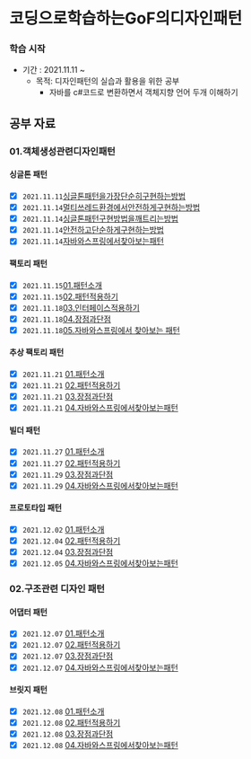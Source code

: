 # 코딩으로학습하는GoF의디자인패턴

### 학습 시작

- 기간 : 2021.11.11 ~
  - 목적: 디자인패턴의 실습과 활용을 위한 공부
    - 자바를 c#코드로 변환하면서 객체지향 언어 두개 이해하기

## 공부 자료
  
### 01.객체생성관련디자인패턴  
#### 싱글톤 패턴  
  - [x] `2021.11.11`[싱글톤패턴을가장단순히구현하는방법](../05.코딩으로학습하는GoF의디자인패턴/01.객체생성관련디자인패턴/2021/11/1111/01.싱글톤패턴/01.싱글톤패턴을가장단순히구현하는방법/2021.11.11_싱글톤패턴1-싱글톤패턴을가장단순히구현하는방법.md)
  - [x] `2021.11.14`[멀티쓰레드환경에서안전하게구현하는방법](../05.코딩으로학습하는GoF의디자인패턴/01.객체생성관련디자인패턴/2021/11/1114/01.싱글톤패턴/02.멀티쓰레드환경에서안전하게구현하는방법/2021년11월14일_멀티쓰레드환경에서안전하게구현하는방법.md )
  - [x] `2021.11.14`[싱글톤패턴구현방법을깨트리는방법](../05.코딩으로학습하는GoF의디자인패턴/01.객체생성관련디자인패턴/2021/11/1114/01.싱글톤패턴/03.싱글톤패턴구현방법을깨트리는방법/2021.11.14_03.싱글톤패턴구현방법을깨트리는방법.md) 
  - [x] `2021.11.14`[안전하고단순하게구현하는방법](../05.코딩으로학습하는GoF의디자인패턴/01.객체생성관련디자인패턴/2021/11/1114/01.싱글톤패턴/04.안전하고단순하게구현하는방법/2021.11.14_04.안전하고단순하게구현하는방법.md)
  - [x] `2021.11.14`[자바와스프링에서찾아보는패턴](../05.코딩으로학습하는GoF의디자인패턴/01.객체생성관련디자인패턴/2021/11/1114/01.싱글톤패턴/05.자바와스프링에서찾아보는패턴/2021.11.14_05.자바와스프링에서찾아보는패턴.md)
#### 팩토리 패턴
  - [x] `2021.11.15`[01.패턴소개](../05.코딩으로학습하는GoF의디자인패턴/01.객체생성관련디자인패턴/2021/11/1115/객체생성관련디자인패턴/팩토리메소드패턴/01.패턴소개/2021.11.15_01.패턴소개.md) 
  - [x] `2021.11.15`[02.패턴적용하기](../05.코딩으로학습하는GoF의디자인패턴/01.객체생성관련디자인패턴/2021/11/1115/객체생성관련디자인패턴/팩토리메소드패턴/02.패턴적용하기/2021.11.15_02.패턴적용하기.md) 
  - [x] `2021.11.18`[03.인터페이스적용하기](../05.코딩으로학습하는GoF의디자인패턴/01.객체생성관련디자인패턴/2021/11/1118/팩토리메소드패턴/03.인터페이스적용하기/2021.11.18_03.인터페이스적용하기.md)
  - [x] `2021.11.18`[04.장점과단점](../05.코딩으로학습하는GoF의디자인패턴/01.객체생성관련디자인패턴/2021/11/1118/팩토리메소드패턴/04.장점과단점/2021.11.18_04.장점과단점.md)
  - [x] `2021.11.18`[05.자바와스프링에서 찾아보는 패턴](../05.코딩으로학습하는GoF의디자인패턴/01.객체생성관련디자인패턴/2021/11/1118/팩토리메소드패턴/05.자바와스프링에서찾아보는패턴/2021.11.18_05.자바와스프링에서찾아보는패턴.md)
#### 추상 팩토리 패턴
  - [x] `2021.11.21` [01.패턴소개](../05.코딩으로학습하는GoF의디자인패턴/01.객체생성관련디자인패턴/2021/11/1121/추상팩토리패턴/01.패턴소개/2021.11.21_01.패턴소개.md)
  - [x] `2021.11.21` [02.패턴적용하기](../05.코딩으로학습하는GoF의디자인패턴/01.객체생성관련디자인패턴/2021/11/1121/추상팩토리패턴/02.패턴적용하기/2021.11.21_02.패턴적용하기.md)
  - [x] `2021.11.21` [03.장점과단점](../05.코딩으로학습하는GoF의디자인패턴/01.객체생성관련디자인패턴/2021/11/1121/추상팩토리패턴/03.장단점/2021.11.21_03.장단점.md)
  - [x] `2021.11.21` [04.자바와스프링에서찾아보는패턴](../05.코딩으로학습하는GoF의디자인패턴/01.객체생성관련디자인패턴/2021/11/1121/추상팩토리패턴/04.자바와스프링에서찾아보는패턴/2021.11.21_04.자바와스프링에서찾아보는패턴.md)
#### 빌더 패턴
  - [x] `2021.11.27` [01.패턴소개](../05.코딩으로학습하는GoF의디자인패턴/01.객체생성관련디자인패턴/2021/11/1127/빌더패턴/01.패턴소개/2021.11.27_빌더패턴01.패턴소개.md)
  - [x] `2021.11.27` [02.패턴적용하기](../05.코딩으로학습하는GoF의디자인패턴/01.객체생성관련디자인패턴/2021/11/1127/빌더패턴/02.패턴적용하기/2021.11.27_빌더패턴02.패턴적용하기.md)
  - [x] `2021.11.29` [03.장점과단점](../05.코딩으로학습하는GoF의디자인패턴/01.객체생성관련디자인패턴/2021/11/1129/빌더패턴/03.장점과단점/2021.11.29_빌더패턴03.장점과단점.md)
  - [x] `2021.11.29` [04.자바와스프링에서찾아보는패턴](../05.코딩으로학습하는GoF의디자인패턴/01.객체생성관련디자인패턴/2021/11/1129/빌더패턴/04.자바와스프링에서찾아보는패턴/2021.11.29_빌더패턴04.자바와스프링에서찾아보는패턴.md)
#### 프로토타입 패턴
  - [x] `2021.12.02` [01.패턴소개](../05.코딩으로학습하는GoF의디자인패턴/01.객체생성관련디자인패턴/2021/12/1202/프로토타입패턴/01.패턴소개/2021.12.02_프로토타입패턴01.패턴소개.md)
  - [x] `2021.12.04` [02.패턴적용하기](../05.코딩으로학습하는GoF의디자인패턴/01.객체생성관련디자인패턴/2021/12/1204/프로토타입패턴/02.패턴적용하기/2021.12.04_프로토타입패턴02.패턴적용하기.md)
  - [x] `2021.12.04` [03.장점과단점](../05.코딩으로학습하는GoF의디자인패턴/01.객체생성관련디자인패턴/2021/12/1204/프로토타입패턴/03.장점과단점/2021.12.04_프로토타입패턴03.장점과단점.md)
  - [x] `2021.12.05` [04.자바와스프링에서찾아보는패턴](../05.코딩으로학습하는GoF의디자인패턴/01.객체생성관련디자인패턴/2021/12/1205/프로토타입/04.자바와스프링에서찾아보는패턴/2021.12.05_프로토타입패턴04.자바와스프링에서찾아보는패턴.md)
### 02.구조관련 디자인 패턴
#### 어댑터 패턴
  - [x] `2021.12.07` [01.패턴소개](../05.코딩으로학습하는GoF의디자인패턴/02.구조관련디자인패턴/어댑터패턴/2021/1207/01.패턴소개/2021.12.07_어댑터패턴01.패턴소개.md)
  - [x] `2021.12.07` [02.패턴적용하기](../05.코딩으로학습하는GoF의디자인패턴/02.구조관련디자인패턴/어댑터패턴/2021/1207/02.패턴적용하기/2021.12.07_어댑터패턴02.패턴적용하기.md)
  - [x] `2021.12.07` [03.장점과단점](../05.코딩으로학습하는GoF의디자인패턴/02.구조관련디자인패턴/어댑터패턴/2021/1207/03.장점과단점/2021.12.07_어댑터패턴03.장점과단점.md)
  - [x] `2021.12.07` [04.자바와스프링에서찾아보는패턴](../05.코딩으로학습하는GoF의디자인패턴/02.구조관련디자인패턴/어댑터패턴/2021/1207/04.자바와스프링에서찾아보는패턴/2021.12.07_어댑터패턴04.자바와스프링에서찾아보는패턴.md)

#### 브릿지 패턴
  - [x] `2021.12.08` [01.패턴소개](../05.코딩으로학습하는GoF의디자인패턴/02.구조관련디자인패턴/브릿지패턴/2021/1208/01.패턴소개/2021.12.08_브릿지패턴01.패턴소개.md)
  - [x] `2021.12.08` [02.패턴적용하기](../05.코딩으로학습하는GoF의디자인패턴/02.구조관련디자인패턴/브릿지패턴/2021/1208/02.패턴적용하기/2021.12.07_브릿지패턴02.패턴적용하기.md)
  - [x] `2021.12.08` [03.장점과단점](../05.코딩으로학습하는GoF의디자인패턴/02.구조관련디자인패턴/브릿지패턴/2021/1208/03.장점과단점/2021.12.08_브릿지패턴03.장점과단점.md)
  - [x] `2021.12.08` [04.자바와스프링에서찾아보는패턴](../05.코딩으로학습하는GoF의디자인패턴/02.구조관련디자인패턴/브릿지패턴/2021/1208/04.자바와스프링에서찾아보는패턴/2021.12.08_브릿지패턴04.자바와스프링에서찾아보는패턴.md)
